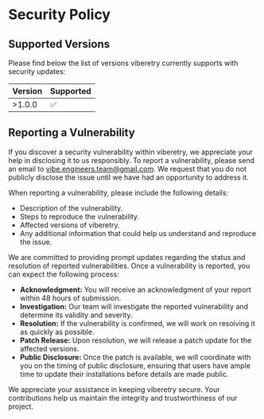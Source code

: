 # Security Policy

## Supported Versions

Please find below the list of versions viberetry currently supports with security updates:

| Version | Supported          |
| ------- | ------------------ |
| >1.0.0  | :white_check_mark: |

## Reporting a Vulnerability

If you discover a security vulnerability within viberetry, we appreciate your help in disclosing it to us responsibly. To report a vulnerability, please send an email to [vibe.engineers.team@gmail.com](mailto:vibe.engineers.team@gmail.com). We request that you do not publicly disclose the issue until we have had an opportunity to address it.

When reporting a vulnerability, please include the following details:
- Description of the vulnerability.
- Steps to reproduce the vulnerability.
- Affected versions of viberetry.
- Any additional information that could help us understand and reproduce the issue.

We are committed to providing prompt updates regarding the status and resolution of reported vulnerabilities. Once a vulnerability is reported, you can expect the following process:
- **Acknowledgment:** You will receive an acknowledgment of your report within 48 hours of submission.
- **Investigation:** Our team will investigate the reported vulnerability and determine its validity and severity.
- **Resolution:** If the vulnerability is confirmed, we will work on resolving it as quickly as possible.
- **Patch Release:** Upon resolution, we will release a patch update for the affected versions.
- **Public Disclosure:** Once the patch is available, we will coordinate with you on the timing of public disclosure, ensuring that users have ample time to update their installations before details are made public.

We appreciate your assistance in keeping viberetry secure. Your contributions help us maintain the integrity and trustworthiness of our project.
